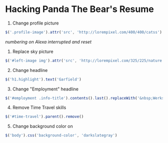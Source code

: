 # Hacking Panda The Bear's Resume

1. Change profile picture
```javascript
$('.profile-image').attr('src', 'http://lorempixel.com/400/400/catss')
```

*numbering on Alexa interrupted and reset*

1. Replace sky picture
```javascript
$('#left-image img').attr('src', 'http://lorempixel.com/325/225/nature')
```

2. Change headline
```javascript
$('h1.highlight').text('Garfield')
```

3. Change "Employment" headline
```javascript
$('#employment .info-title').contents().last().replaceWith('&nbsp;Werks I did');
```

4. Remove Time Travel skills
```javascript
$('#time-travel').parent().remove()
```

5. Change background color on <body>
```javascript
$('body').css('background-color', 'darkslategray')
```
